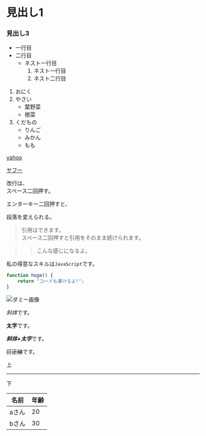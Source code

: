 <!-- h1の書き方 -->
# 見出し1

<!-- h3の書き方 -->
### 見出し3   

<!-- olとulの書き方 -->
- 一行目
- 二行目
  - ネスト一行目
    1. ネスト一行目
    1. ネスト二行目 

1. おにく
2. やさい
   - 葉野菜
   - 根菜
3. くだもの
   - りんご
   - みかん
   - もも

<!-- リンクの書き方 -->
[yahoo](https://yahoo.co.jp)  

[yahoo]: https://yahoo.co.jp  

[ヤフー][yahoo]

<!-- 改行方法 -->
改行は、  
スペース二回押す。

<!-- 段落変更方法 -->
エンターキー二回押すと、

段落を変えられる。

<!-- 引用の書き方 -->
>引用はできます。  
>スペース二回押すと引用をそのまま続けられます。

>>こんな感じになるよ。

<!-- コード機能の書き方 -->
私の得意なスキルは`JavaScript`です。
```javascript
function hoge() {
    return "コードも書けるよ!";
}
```

<!-- 画像の挿入方法 -->
![ダミー画像](https://placehold.jp/150×150.png)

<!-- 斜体、太字、訂正線の書き方 -->
*斜体*です。  

**太字**です。

***斜体+太字***です。

~~訂正線~~です。

<!-- 水平線の書き方 -->
上

---

下

<!-- 表の書き方 -->
| 名前  | 年齢 |
| ----- | ---- |
| aさん | 20   |
| bさん | 30   |